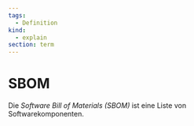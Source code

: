 ```yaml
---
tags:
  - Definition
kind:
  - explain
section: term
---
```

# SBOM

Die *Software Bill of Materials (SBOM)* ist eine Liste von Softwarekomponenten.

